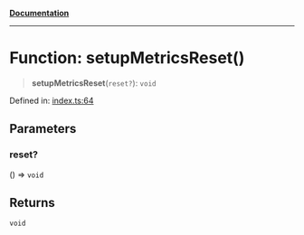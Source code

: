 [**Documentation**](../../../README.md)

***

# Function: setupMetricsReset()

> **setupMetricsReset**(`reset?`): `void`

Defined in: [index.ts:64](https://github.com/ceponatia/roler/blob/1efd6363aec6d66587551f7c0b65cf6ffafb4079/packages/testutils/src/index.ts#L64)

## Parameters

### reset?

() => `void`

## Returns

`void`

